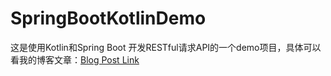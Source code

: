 # SpringBootKotlinDemo

这是使用Kotlin和Spring Boot 开发RESTful请求API的一个demo项目，具体可以看我的博客文章：[Blog Post Link](http://www.muliba.net/kotlin/restful/2017/09/18/RESTful-API-with-kotlin-and-spring-boot.html) 
